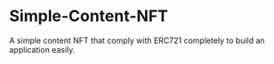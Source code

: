 # Simple-Content-NFT
A simple content NFT that comply with ERC721 completely to build an application easily.
